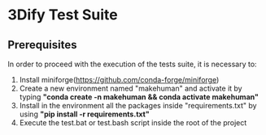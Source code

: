 # 3Dify Test Suite
## Prerequisites
In order to proceed with the execution of the tests suite, it is necessary to:
1. Install miniforge(https://github.com/conda-forge/miniforge)
2. Create a new environment named "makehuman" and activate it by typing **"conda create -n makehuman && conda activate makehuman"**
3. Install in the environment all the packages inside "requirements.txt" by using **"pip install -r requirements.txt"**
4. Execute the test.bat or test.bash script inside the root of the project